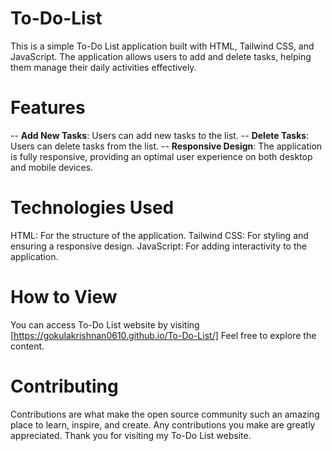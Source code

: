 # To-Do-List

This is a simple To-Do List application built with HTML, Tailwind CSS, and JavaScript. The application allows users to add and delete tasks, helping them manage their daily activities effectively.

# Features

-- **Add New Tasks**: Users can add new tasks to the list.
-- **Delete Tasks**: Users can delete tasks from the list.
-- **Responsive Design**: The application is fully responsive, providing an optimal user experience on both desktop and mobile devices.

# Technologies Used

HTML: For the structure of the application.
Tailwind CSS: For styling and ensuring a responsive design.
JavaScript: For adding interactivity to the application.

# How to View

You can access To-Do List website by visiting [https://gokulakrishnan0610.github.io/To-Do-List/] Feel free to explore the content.

# Contributing

Contributions are what make the open source community such an amazing place to learn, inspire, and create. Any contributions you make are greatly appreciated.
Thank you for visiting my To-Do List website.  
